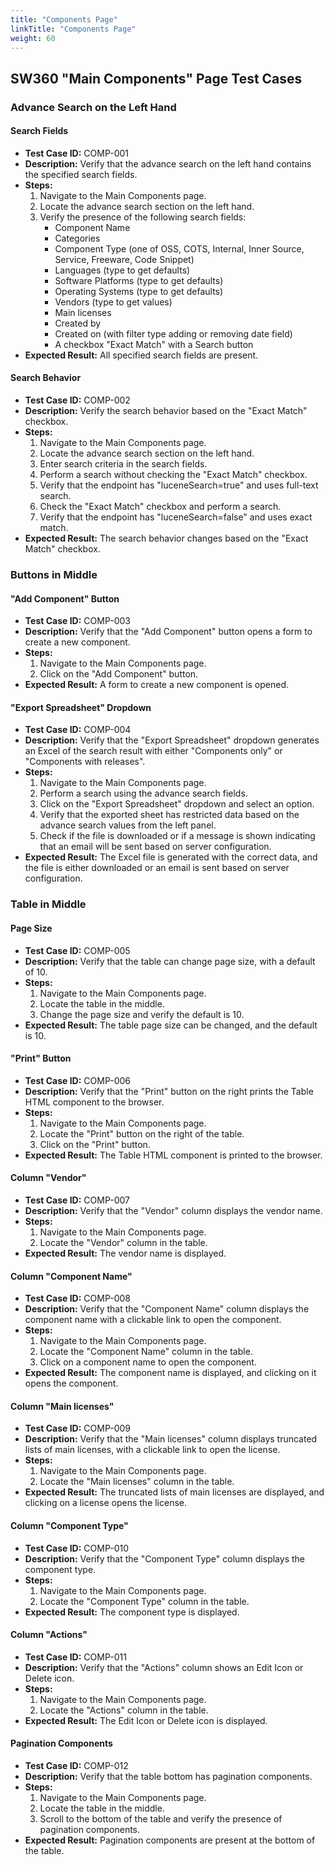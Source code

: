 ```yaml
---
title: "Components Page"
linkTitle: "Components Page"
weight: 60
---
```


## SW360 "Main Components" Page Test Cases

### Advance Search on the Left Hand

#### Search Fields
- **Test Case ID:** COMP-001
- **Description:** Verify that the advance search on the left hand contains the specified search fields.
- **Steps:**
    1. Navigate to the Main Components page.
    2. Locate the advance search section on the left hand.
    3. Verify the presence of the following search fields:
        - Component Name
        - Categories
        - Component Type (one of OSS, COTS, Internal, Inner Source, Service, Freeware, Code Snippet)
        - Languages (type to get defaults)
        - Software Platforms (type to get defaults)
        - Operating Systems (type to get defaults)
        - Vendors (type to get values)
        - Main licenses
        - Created by
        - Created on (with filter type adding or removing date field)
        - A checkbox "Exact Match" with a Search button
- **Expected Result:** All specified search fields are present.

#### Search Behavior
- **Test Case ID:** COMP-002
- **Description:** Verify the search behavior based on the "Exact Match" checkbox.
- **Steps:**
    1. Navigate to the Main Components page.
    2. Locate the advance search section on the left hand.
    3. Enter search criteria in the search fields.
    4. Perform a search without checking the "Exact Match" checkbox.
    5. Verify that the endpoint has "luceneSearch=true" and uses full-text search.
    6. Check the "Exact Match" checkbox and perform a search.
    7. Verify that the endpoint has "luceneSearch=false" and uses exact match.
- **Expected Result:** The search behavior changes based on the "Exact Match" checkbox.

### Buttons in Middle

#### "Add Component" Button
- **Test Case ID:** COMP-003
- **Description:** Verify that the "Add Component" button opens a form to create a new component.
- **Steps:**
    1. Navigate to the Main Components page.
    2. Click on the "Add Component" button.
- **Expected Result:** A form to create a new component is opened.

#### "Export Spreadsheet" Dropdown
- **Test Case ID:** COMP-004
- **Description:** Verify that the "Export Spreadsheet" dropdown generates an Excel of the search result with either "Components only" or "Components with releases".
- **Steps:**
    1. Navigate to the Main Components page.
    2. Perform a search using the advance search fields.
    3. Click on the "Export Spreadsheet" dropdown and select an option.
    4. Verify that the exported sheet has restricted data based on the advance search values from the left panel.
    5. Check if the file is downloaded or if a message is shown indicating that an email will be sent based on server configuration.
- **Expected Result:** The Excel file is generated with the correct data, and the file is either downloaded or an email is sent based on server configuration.

### Table in Middle

#### Page Size
- **Test Case ID:** COMP-005
- **Description:** Verify that the table can change page size, with a default of 10.
- **Steps:**
    1. Navigate to the Main Components page.
    2. Locate the table in the middle.
    3. Change the page size and verify the default is 10.
- **Expected Result:** The table page size can be changed, and the default is 10.

#### "Print" Button
- **Test Case ID:** COMP-006
- **Description:** Verify that the "Print" button on the right prints the Table HTML component to the browser.
- **Steps:**
    1. Navigate to the Main Components page.
    2. Locate the "Print" button on the right of the table.
    3. Click on the "Print" button.
- **Expected Result:** The Table HTML component is printed to the browser.

#### Column "Vendor"
- **Test Case ID:** COMP-007
- **Description:** Verify that the "Vendor" column displays the vendor name.
- **Steps:**
    1. Navigate to the Main Components page.
    2. Locate the "Vendor" column in the table.
- **Expected Result:** The vendor name is displayed.

#### Column "Component Name"
- **Test Case ID:** COMP-008
- **Description:** Verify that the "Component Name" column displays the component name with a clickable link to open the component.
- **Steps:**
    1. Navigate to the Main Components page.
    2. Locate the "Component Name" column in the table.
    3. Click on a component name to open the component.
- **Expected Result:** The component name is displayed, and clicking on it opens the component.

#### Column "Main licenses"
- **Test Case ID:** COMP-009
- **Description:** Verify that the "Main licenses" column displays truncated lists of main licenses, with a clickable link to open the license.
- **Steps:**
    1. Navigate to the Main Components page.
    2. Locate the "Main licenses" column in the table.
- **Expected Result:** The truncated lists of main licenses are displayed, and clicking on a license opens the license.

#### Column "Component Type"
- **Test Case ID:** COMP-010
- **Description:** Verify that the "Component Type" column displays the component type.
- **Steps:**
    1. Navigate to the Main Components page.
    2. Locate the "Component Type" column in the table.
- **Expected Result:** The component type is displayed.

#### Column "Actions"
- **Test Case ID:** COMP-011
- **Description:** Verify that the "Actions" column shows an Edit Icon or Delete icon.
- **Steps:**
    1. Navigate to the Main Components page.
    2. Locate the "Actions" column in the table.
- **Expected Result:** The Edit Icon or Delete icon is displayed.

#### Pagination Components
- **Test Case ID:** COMP-012
- **Description:** Verify that the table bottom has pagination components.
- **Steps:**
    1. Navigate to the Main Components page.
    2. Locate the table in the middle.
    3. Scroll to the bottom of the table and verify the presence of pagination components.
- **Expected Result:** Pagination components are present at the bottom of the table.
